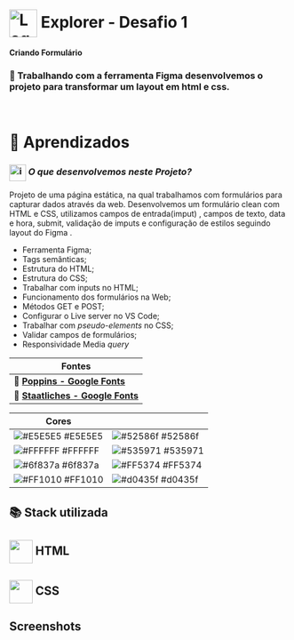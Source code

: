 # <img src="https://imgur.com/X4HdxWx.png"  width="50px" align="center" alt="Logo Explorer em formato de Hexagono Azul com detalhes azul claro"> Explorer - Desafio 1

**Criando Formulário**

### 📌 Trabalhando com a ferramenta Figma desenvolvemos o projeto para transformar um layout em html e css.

# <br>:book: Aprendizados

### <img src="https://imgur.com/VhTBbHg.png" alt="imagem de um notebook" align="center" width="30px"> _**O que desenvolvemos neste Projeto?**_

Projeto de uma página estática, na qual trabalhamos com formulários para capturar dados através da web. Desenvolvemos um formulário clean com HTML e CSS, utilizamos campos de entrada(imput) , campos de texto, data e hora, submit, validação de imputs e configuração de estilos seguindo layout do Figma  .

- Ferramenta Figma;
- Tags semânticas;
- Estrutura do HTML;
- Estrutura do CSS;
- Trabalhar com inputs no HTML;
- Funcionamento dos formulários na Web;
- Métodos GET e POST;
- Configurar o Live server no VS Code;
- Trabalhar com *pseudo-elements* no CSS;
- Validar campos de formulários;
- Responsividade Media *query*

| **Fontes** |
| ----------------- | 
| 🔗 **[Poppins - Google Fonts](https://fonts.google.com/specimen/Poppins?query=Poppins)** |
| 🔗 **[Staatliches - Google Fonts](https://fonts.google.com/specimen/Staatliches?query=staa)** |
    


  | **Cores**               |                                                 |
| ----------------- | ---------------------------------------------------------------- |
| ![#E5E5E5](http://via.placeholder.com/12/E5E5E5?text=+) #E5E5E5       | ![#52586f](http://via.placeholder.com/12/52586f?text=+) #52586f |
| ![#FFFFFF](http://via.placeholder.com/12/FFFFFF?text=+) #FFFFFF       | ![#535971](http://via.placeholder.com/12/535971?text=+) #535971 |
| ![#6f837a](http://via.placeholder.com/12/6f837a?text=+) #6f837a | ![#FF5374](http://via.placeholder.com/12/FF5374?text=+) #FF5374 |
| ![#FF1010](http://via.placeholder.com/12/FF1010?text=+) #FF1010       | ![#d0435f](http://via.placeholder.com/12/d0435f?text=+) #d0435f |

## 📚 Stack utilizada

## <img src="https://imgur.com/JvOmHZg.png" width="42px" align="center">  **HTML**
## <img src="https://imgur.com/dsdsHjr.png" width="42px" align="center">  **CSS**


## Screenshots

<img src="">
